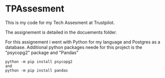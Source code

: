 # TPAssesment

This is my code for my Tech Assesment at Trustpilot.

The assignement is detailed in the docuements folder.

For this assignement i went with Python for my language and Postgres as a database.
Additional python packages neede for this project is the "psycopg2" package and "Pandas"

```
python -m pip install psycopg2
and
python -m pip install pandas
```
